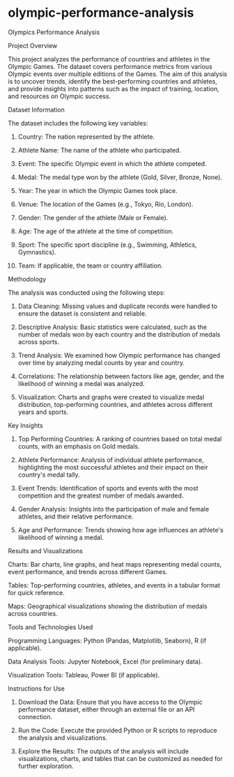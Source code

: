 # olympic-performance-analysis

Olympics Performance Analysis

Project Overview

This project analyzes the performance of countries and athletes in the Olympic Games. The dataset covers performance metrics from various Olympic events over multiple editions of the Games. The aim of this analysis is to uncover trends, identify the best-performing countries and athletes, and provide insights into patterns such as the impact of training, location, and resources on Olympic success.

Dataset Information

The dataset includes the following key variables:

1. Country: The nation represented by the athlete.


2. Athlete Name: The name of the athlete who participated.


3. Event: The specific Olympic event in which the athlete competed.


4. Medal: The medal type won by the athlete (Gold, Silver, Bronze, None).


5. Year: The year in which the Olympic Games took place.


6. Venue: The location of the Games (e.g., Tokyo, Rio, London).


7. Gender: The gender of the athlete (Male or Female).


8. Age: The age of the athlete at the time of competition.


9. Sport: The specific sport discipline (e.g., Swimming, Athletics, Gymnastics).


10. Team: If applicable, the team or country affiliation.



Methodology

The analysis was conducted using the following steps:

1. Data Cleaning: Missing values and duplicate records were handled to ensure the dataset is consistent and reliable.


2. Descriptive Analysis: Basic statistics were calculated, such as the number of medals won by each country and the distribution of medals across sports.


3. Trend Analysis: We examined how Olympic performance has changed over time by analyzing medal counts by year and country.


4. Correlations: The relationship between factors like age, gender, and the likelihood of winning a medal was analyzed.


5. Visualization: Charts and graphs were created to visualize medal distribution, top-performing countries, and athletes across different years and sports.



Key Insights

1. Top Performing Countries: A ranking of countries based on total medal counts, with an emphasis on Gold medals.


2. Athlete Performance: Analysis of individual athlete performance, highlighting the most successful athletes and their impact on their country's medal tally.


3. Event Trends: Identification of sports and events with the most competition and the greatest number of medals awarded.


4. Gender Analysis: Insights into the participation of male and female athletes, and their relative performance.


5. Age and Performance: Trends showing how age influences an athlete's likelihood of winning a medal.



Results and Visualizations

Charts: Bar charts, line graphs, and heat maps representing medal counts, event performance, and trends across different Games.

Tables: Top-performing countries, athletes, and events in a tabular format for quick reference.

Maps: Geographical visualizations showing the distribution of medals across countries.


Tools and Technologies Used

Programming Languages: Python (Pandas, Matplotlib, Seaborn), R (if applicable).

Data Analysis Tools: Jupyter Notebook, Excel (for preliminary data).

Visualization Tools: Tableau, Power BI (if applicable).


Instructions for Use

1. Download the Data: Ensure that you have access to the Olympic performance dataset, either through an external file or an API connection.


2. Run the Code: Execute the provided Python or R scripts to reproduce the analysis and visualizations.


3. Explore the Results: The outputs of the analysis will include visualizations, charts, and tables that can be customized as needed for further exploration.
  

